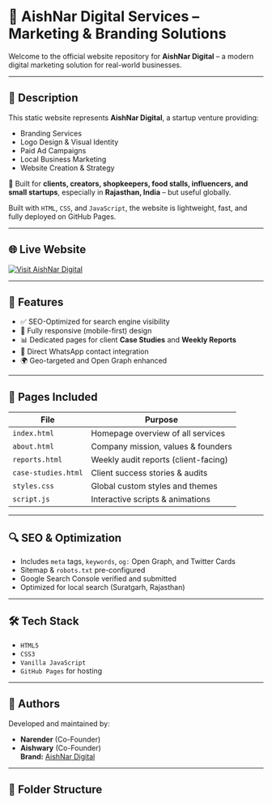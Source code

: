 # 🔷 AishNar Digital Services – Marketing & Branding Solutions

Welcome to the official website repository for **AishNar Digital** – a modern digital marketing solution for real-world businesses.

---

## 📄 Description

This static website represents **AishNar Digital**, a startup venture providing:

- Branding Services  
- Logo Design & Visual Identity  
- Paid Ad Campaigns  
- Local Business Marketing  
- Website Creation & Strategy

🚀 Built for **clients, creators, shopkeepers, food stalls, influencers, and small startups**, especially in **Rajasthan, India** – but useful globally.

Built with `HTML`, `CSS`, and `JavaScript`, the website is lightweight, fast, and fully deployed on GitHub Pages.

---

## 🌐 Live Website

[![Visit AishNar Digital](https://img.shields.io/badge/Live%20Site-AishNar%20Digital-blue?style=for-the-badge)](https://aishnardigital.github.io/aishnar-digital-services/)

---

## 🧠 Features

- ✅ SEO-Optimized for search engine visibility  
- 📱 Fully responsive (mobile-first) design  
- 📊 Dedicated pages for client **Case Studies** and **Weekly Reports**  
- 💬 Direct WhatsApp contact integration  
- 🌍 Geo-targeted and Open Graph enhanced  

---

## 🧩 Pages Included

| File             | Purpose                              |
|------------------|--------------------------------------|
| `index.html`     | Homepage overview of all services    |
| `about.html`     | Company mission, values & founders   |
| `reports.html`   | Weekly audit reports (client-facing) |
| `case-studies.html` | Client success stories & audits |
| `styles.css`     | Global custom styles and themes      |
| `script.js`      | Interactive scripts & animations     |

---

## 🔍 SEO & Optimization

- Includes `meta` tags, `keywords`, `og:` Open Graph, and Twitter Cards  
- Sitemap & `robots.txt` pre-configured  
- Google Search Console verified and submitted  
- Optimized for local search (Suratgarh, Rajasthan)

---

## 🛠️ Tech Stack

- `HTML5`
- `CSS3`
- `Vanilla JavaScript`
- `GitHub Pages` for hosting

---

## 👤 Authors

Developed and maintained by:

- **Narender** (Co-Founder)  
- **Aishwary** (Co-Founder)  
**Brand:** [AishNar Digital](https://aishnardigital.github.io/aishnar-digital-services/)

---

## 📁 Folder Structure


